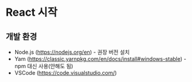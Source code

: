 # React 시작
## 개발 환경
* Node.js (https://nodejs.org/en) - 권장 버전 설치
* Yam (https://classic.yarnpkg.com/en/docs/install#windows-stable) - npm 대신 사용(안해도 됨)
* VSCode (https://code.visualstudio.com/)

